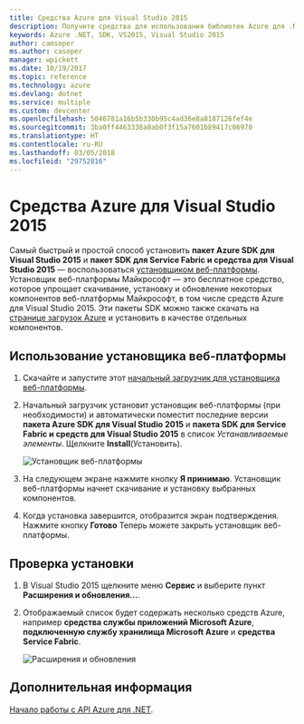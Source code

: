 ```yaml
---
title: Средства Azure для Visual Studio 2015
description: Получите средства для использования библиотек Azure для .NET в Visual Studio 2015.
keywords: Azure .NET, SDK, VS2015, Visual Studio 2015
author: camsoper
ms.author: casoper
manager: wpickett
ms.date: 10/19/2017
ms.topic: reference
ms.technology: azure
ms.devlang: dotnet
ms.service: multiple
ms.custom: devcenter
ms.openlocfilehash: 5046781a16b5b330b95c4ad36e8a8187126fef4e
ms.sourcegitcommit: 3ba0ff4463338a0ab0f3f15a7601b89417c06970
ms.translationtype: HT
ms.contentlocale: ru-RU
ms.lasthandoff: 03/05/2018
ms.locfileid: "29752816"
---
```

# <a name="azure-tools-for-visual-studio-2015"></a>Средства Azure для Visual Studio 2015

Самый быстрый и простой способ установить **пакет Azure SDK для Visual Studio 2015** и **пакет SDK для Service Fabric и средства для Visual Studio 2015** — воспользоваться [установщиком веб-платформы](https://www.microsoft.com/web/downloads/platform.aspx).  Установщик веб-платформы Майкрософт — это бесплатное средство, которое упрощает скачивание, установку и обновление некоторых компонентов веб-платформы Майкрософт, в том числе средств Azure для Visual Studio 2015.  Эти пакеты SDK можно также скачать на [странице загрузок Azure](https://azure.microsoft.com/downloads/) и установить в качестве отдельных компонентов. 

## <a name="using-the-web-platform-installer"></a>Использование установщика веб-платформы

1. Скачайте и запустите этот [начальный загрузчик для установщика веб-платформы](https://www.microsoft.com/web/handlers/webpi.ashx?command=getinstallerredirect&appid=VWDOrVs2015AzurePack;MicrosoftAzure-ServiceFabric-VS2015).  

2. Начальный загрузчик установит установщик веб-платформы (при необходимости) и автоматически поместит последние версии **пакета Azure SDK для Visual Studio 2015** и **пакета SDK для Service Fabric и средств для Visual Studio 2015** в список *Устанавливаемые элементы*.  Щелкните **Install**(Установить).

    ![Установщик веб-платформы](media/dotnet-sdk-vs2015-install/webpi.png)

3. На следующем экране нажмите кнопку **Я принимаю**.  Установщик веб-платформы начнет скачивание и установку выбранных компонентов.

4. Когда установка завершится, отобразится экран подтверждения.  Нажмите кнопку **Готово**  Теперь можете закрыть установщик веб-платформы.

## <a name="verifying-the-installation"></a>Проверка установки

1. В Visual Studio 2015 щелкните меню **Сервис** и выберите пункт **Расширения и обновления...**.

2. Отображаемый список будет содержать несколько средств Azure, например **средства службы приложений Microsoft Azure**, **подключенную службу хранилища Microsoft Azure** и **средства Service Fabric**.

    ![Расширения и обновления](media\dotnet-sdk-vs2015-install\ext-tools.png)

## <a name="next-steps"></a>Дополнительная информация

[Начало работы с API Azure для .NET](dotnet-sdk-azure-get-started.md).

